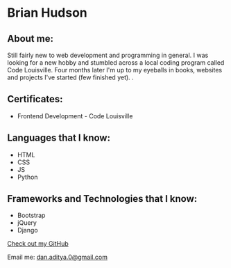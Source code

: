 # Brian Hudson

## About me:

Still fairly new to web development and programming in general. I was looking for a new hobby and stumbled across a local coding program called Code Louisville. Four months later I'm up to my eyeballs in books, websites and projects I've started (few finished yet). .

## Certificates:
- Frontend Development - Code Louisville

## Languages that I know:

- HTML
- CSS
- JS
- Python



## Frameworks and Technologies that I know:

- Bootstrap
- jQuery
- Django


[Check out my GitHub](https://github.com/ad-dan)

Email me: dan.aditya.0@gmail.com
